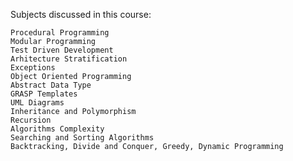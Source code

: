 Subjects discussed in this course:

	Procedural Programming
	Modular Programming
	Test Driven Development
	Arhitecture Stratification
	Exceptions
	Object Oriented Programming
	Abstract Data Type
	GRASP Templates
	UML Diagrams
	Inheritance and Polymorphism
	Recursion
	Algorithms Complexity
	Searching and Sorting Algorithms
	Backtracking, Divide and Conquer, Greedy, Dynamic Programming
	
	